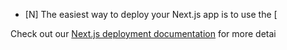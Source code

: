 
- [N]
The easiest way to deploy your Next.js app is to use the [

Check out our [Next.js deployment documentation](https://nextjs.org/docs/deployment) for more detai
